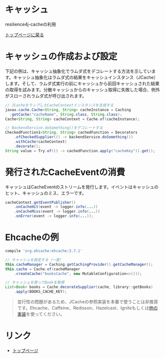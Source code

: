 キャッシュ
========
resilience4j-cacheの利用

[トップページに戻る](../index.md)

# キャッシュの作成および設定
下記の例は、キャッシュ抽象化でラムダ式をデコレートする方法を示しています。キャッシュ抽象化はラムダ式の結果をキャッシュインスタンス（JCache）します。そして、ラムダ式実行の前にキャッシュから前回キャッシュされた結果の取得を試みます。分散キャッシュからのキャッシュ取得に失敗した場合、例外がスローされラムダ式が呼び出されます。

```java
// JCacheをラップしたCacheContextインスタンスを生成する
javax.cache.Cache<String, String> cacheInstance = Caching
  .getCache("cacheName", String.class, String.class);
Cache<String, String> cacheContext = Cache.of(cacheInstance);

// BackendService.doSomething()をデコレートする
CheckedFunction1<String, String> cachedFunction = Decorators
    .ofCheckedSupplier(() -> backendService.doSomething())
    .withCache(cacheContext)
    .decorate();
String value = Try.of(() -> cachedFunction.apply("cacheKey")).get();
```

# 発行されたCacheEventの消費
キャッシュはCacheEventのストリームを発行します。イベントはキャッシュのヒット、キャッシュのミス、エラーです。

```java
cacheContext.getEventPublisher()
    .onCacheHit(event -> logger.info(...))
    .onCacheMiss(event -> logger.info(...))
    .onError(event -> logger.info(...));
```

# Ehcacheの例

```groovy:build.gradle
compile 'org.ehcache:ehcache:3.7.1'
```

```java
// キャッシュを設定する（一度）
this.cacheManager = Caching.getCachingProvider().getCacheManager();
this.cache = Cache.of(cacheManager
    .createCache("booksCache", new MutableConfiguration<>()));

// キャッシュを使ってBookを取得
List<Book> books = Cache.decorateSupplier(cache, library::getBooks)
    .apply(BOOKS_CACHE_KEY);
```

> 並行性の問題があるため、JCacheの参照実装を本番で使うことは非推奨です。Ehcache、Caffeine、Redisson、Hazelcast、Igniteもしくは[他の実装](https://jcp.org/aboutJava/communityprocess/implementations/jsr107/index.html)を使ってください。

# リンク
- [トップページ](../index.md)